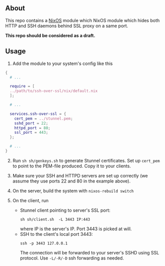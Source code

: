About
-----

This repo contains a [NixOS](https://nixos.org) module which NixOS module which
hides both HTTP and SSH daemons behind SSL proxy on a same port.

**This repo should be considered as a draft.**

Usage
-----

1. Add the module to your system's config like this

  ```nix
  {
    # ...

    require = [
    ../path/to/ssh-over-ssl/nix/default.nix
    ];

    # ...

    services.ssh-over-ssl = {
      cert_pem = ../stunnel.pem;
      sshd_port = 22;
      httpd_port = 80;
      ssl_port = 443;
    };

    # ...
  }
  ```

2. Run `sh sh/genkeys.sh` to generate Stunnel certificates. Set up `cert_pem` to
   point to the PEM-file produced. Copy it to your clients.

3. Make sure your SSH and HTTPD servers are set up correctly (we assume they use
   ports 22 and 80 in the example above).

4. On the server, build the system with `nixos-rebuild switch`

5. On the client, run
   - Stunnel client pointing to server's SSL port:
     ```shell
     sh sh/client.sh  -L 3443 IP:443
     ```
     where IP is the server's IP. Port 3443 is picked at will.
   - SSH to the client's local port 3443:
     ```shell
     ssh -p 3443 127.0.0.1
     ```
     The connection will be forwarded to your server's SSHD using SSL protocol.
     Use `-L/-R/-D` ssh forwarding as needed.
 
